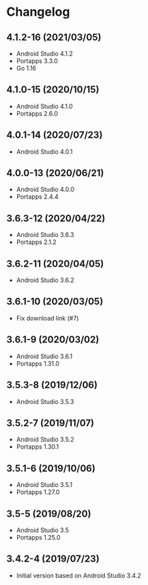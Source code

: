 # Changelog

## 4.1.2-16 (2021/03/05)

* Android Studio 4.1.2
* Portapps 3.3.0
* Go 1.16

## 4.1.0-15 (2020/10/15)

* Android Studio 4.1.0
* Portapps 2.6.0

## 4.0.1-14 (2020/07/23)

* Android Studio 4.0.1

## 4.0.0-13 (2020/06/21)

* Android Studio 4.0.0
* Portapps 2.4.4

## 3.6.3-12 (2020/04/22)

* Android Studio 3.6.3
* Portapps 2.1.2

## 3.6.2-11 (2020/04/05)

* Android Studio 3.6.2

## 3.6.1-10 (2020/03/05)

* Fix download link (#7)

## 3.6.1-9 (2020/03/02)

* Android Studio 3.6.1
* Portapps 1.31.0

## 3.5.3-8 (2019/12/06)

* Android Studio 3.5.3

## 3.5.2-7 (2019/11/07)

* Android Studio 3.5.2
* Portapps 1.30.1

## 3.5.1-6 (2019/10/06)

* Android Studio 3.5.1
* Portapps 1.27.0

## 3.5-5 (2019/08/20)

* Android Studio 3.5
* Portapps 1.25.0

## 3.4.2-4 (2019/07/23)

* Initial version based on Android Studio 3.4.2
